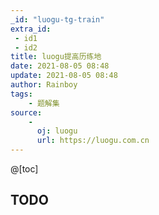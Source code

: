 ```yaml
---
_id: "luogu-tg-train"
extra_id: 
 - id1
 - id2
title: luogu提高历练地
date: 2021-08-05 08:48
update: 2021-08-05 08:48
author: Rainboy
tags:
    - 题解集
source: 
    - 
      oj: luogu
      url: https://luogu.com.cn
---
```



@[toc]

## TODO

